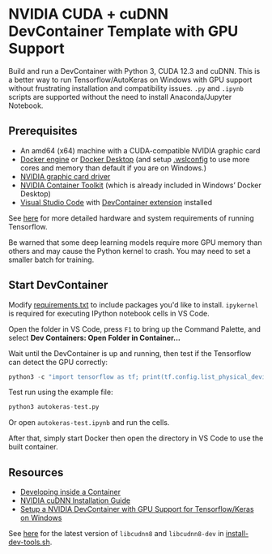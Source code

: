 # NVIDIA CUDA + cuDNN DevContainer Template with GPU Support

Build and run a DevContainer with Python 3, CUDA 12.3 and cuDNN. This is a better way to run Tensorflow/AutoKeras on Windows with GPU support without frustrating installation and compatibility issues. `.py` and `.ipynb` scripts are supported without the need to install Anaconda/Jupyter Notebook.

## Prerequisites

* An amd64 (x64) machine with a CUDA-compatible NVIDIA graphic card
* [Docker engine](https://docs.docker.com/engine/install/) or [Docker Desktop](https://docs.docker.com/desktop/install/windows-install/) (and setup [.wslconfig](https://learn.microsoft.com/en-us/windows/wsl/wsl-config) to use more cores and memory than default if you are on Windows.)
* [NVIDIA graphic card driver](https://www.nvidia.com/download/index.aspx)
* [NVIDIA Container Toolkit](https://docs.nvidia.com/datacenter/cloud-native/container-toolkit/latest/install-guide.html) (which is already included in Windows’ Docker Desktop)
* [Visual Studio Code](https://code.visualstudio.com/download) with [DevContainer extension](https://marketplace.visualstudio.com/items?itemName=ms-vscode-remote.remote-containers) installed

See [here](https://www.tensorflow.org/install/pip#hardware_requirements) for more detailed hardware and system requirements of running Tensorflow.

Be warned that some deep learning models require more GPU memory than others and may cause the Python kernel to crash. You may need to set a smaller batch for training.

## Start DevContainer

Modify [requirements.txt](https://github.com/alankrantas/windows-cuda-gpu-devcontainer/blob/main/.devcontainer/requirements.txt) to include packages you'd like to install. `ipykernel` is required for executing IPython notebook cells in VS Code.

Open the folder in VS Code, press `F1` to bring up the Command Palette, and select **Dev Containers: Open Folder in Container...**

Wait until the DevContainer is up and running, then test if the Tensorflow can detect the GPU correctly:

```python
python3 -c "import tensorflow as tf; print(tf.config.list_physical_devices('GPU'))"
```

Test run using the example file:

```python
python3 autokeras-test.py
```

Or open `autokeras-test.ipynb` and run the cells.

After that, simply start Docker then open the directory in VS Code to use the built container.

## Resources

* [Developing inside a Container](https://code.visualstudio.com/docs/devcontainers/containers)
* [NVIDIA cuDNN Installation Guide](https://docs.nvidia.com/deeplearning/cudnn/install-guide/index.html)
* [Setup a NVIDIA DevContainer with GPU Support for Tensorflow/Keras on Windows](https://alankrantas.medium.com/setup-a-nvidia-devcontainer-with-gpu-support-for-tensorflow-keras-on-windows-d00e6e204630)

See [here](https://docs.nvidia.com/deeplearning/cudnn/install-guide/index.html#package-manager-ubuntu-install) for the latest version of `libcudnn8` and `libcudnn8-dev` in [install-dev-tools.sh](https://github.com/alankrantas/windows-cuda-gpu-devcontainer/blob/main/.devcontainer/install-dev-tools.sh).
